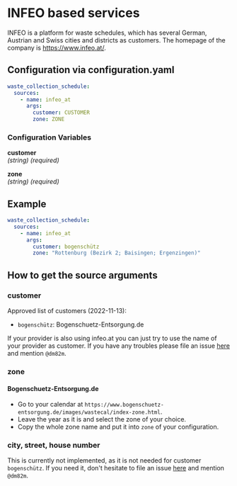 # INFEO based services 

INFEO is a platform for waste schedules, which has several German, Austrian and Swiss cities and districts as customers. The homepage of the company is https://www.infeo.at/.

## Configuration via configuration.yaml

```yaml
waste_collection_schedule:
  sources:
    - name: infeo_at
      args:
        customer: CUSTOMER
        zone: ZONE
```

### Configuration Variables

**customer**<br>
*(string) (required)*

**zone**<br>
*(string) (required)*

## Example

```yaml
waste_collection_schedule:
  sources:
    - name: infeo_at
      args:
        customer: bogenschütz
        zone: "Rottenburg (Bezirk 2; Baisingen; Ergenzingen)"
```

## How to get the source arguments

### customer

Approved list of customers (2022-11-13):

- `bogenschütz`: Bogenschuetz-Entsorgung.de

If your provider is also using infeo.at you can just try to use the name of your provider as customer. If you have any troubles please file an issue [here](https://github.com/mampfes/hacs_waste_collection_schedule/issues/new) and mention `@dm82m`.

### zone

#### Bogenschuetz-Entsorgung.de
- Go to your calendar at `https://www.bogenschuetz-entsorgung.de/images/wastecal/index-zone.html`.
- Leave the year as it is and select the zone of your choice.
- Copy the whole zone name and put it into `zone` of your configuration.

### city, street, house number

This is currently not implemented, as it is not needed for customer `bogenschütz`. If you need it, don't hesitate to file an issue [here](https://github.com/mampfes/hacs_waste_collection_schedule/issues/new) and mention `@dm82m`.
